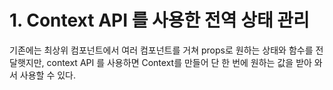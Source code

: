 # 1. Context API 를 사용한 전역 상태 관리
기존에는 최상위 컴포넌트에서 여러 컴포넌트를 거쳐 props로 원하는 상태와 함수를 전달햇지만, context API 를 사용하면 Context를 만들어 단 한 번에 원하는 값을 받아 와서 사용할 수 있다. 

